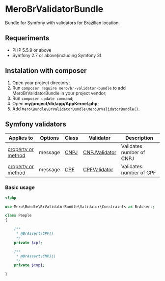 MeroBrValidatorBundle
=====================

Bundle for Symfony with validators for Brazilian location.

Requeriments
------------

- PHP 5.5.9 or above
- Symfony 2.7 or above(including Symfony 3)

Instalation with composer
-------------------------

1. Open your project directory;
2. Run `composer require mero/br-validator-bundle` to add MeroBrValidatorBundle in your project vendor;
3. Run `composer update command`;
4. Open **my/project/dir/app/AppKernel.php**;
6. Add `Mero\Bundle\BrValidatorBundle\MeroBrValidatorBundle()`.

Symfony validators
------------------

| Applies to         | Options | Class | Validator | Description |
| -------------------| ------- | ----- | --------- | ----------- |
| [property or method](http://symfony.com/doc/current/book/validation.html#validation-property-target) | message | [CNPJ](https://github.com/merorafael/MeroBrValidatorBundle/blob/master/Validator/Constraints/CNPJ.php) | [CNPJValidator](https://github.com/merorafael/MeroBrValidatorBundle/blob/master/Validator/Constraints/CNPJValidator.php)  | Validates number of CNPJ |
| [property or method](http://symfony.com/doc/current/book/validation.html#validation-property-target) | message | [CPF](https://github.com/merorafael/MeroBrValidatorBundle/blob/master/Validator/Constraints/CPF.php)   | [CPFValidator](https://github.com/merorafael/MeroBrValidatorBundle/blob/master/Validator/Constraints/CPFValidator.php)    | Validates number of CPF  |

### Basic usage

```php
<?php

use Mero\Bundle\BrValidatorBundle\Validator\Constraints as BrAssert;

class People
{

    /**
     * @BrAssert\CPF()
     */
    private $cpf;

    /**
     * @BrAssert\CNPJ()
     */
    private $cnpj;

}
```
